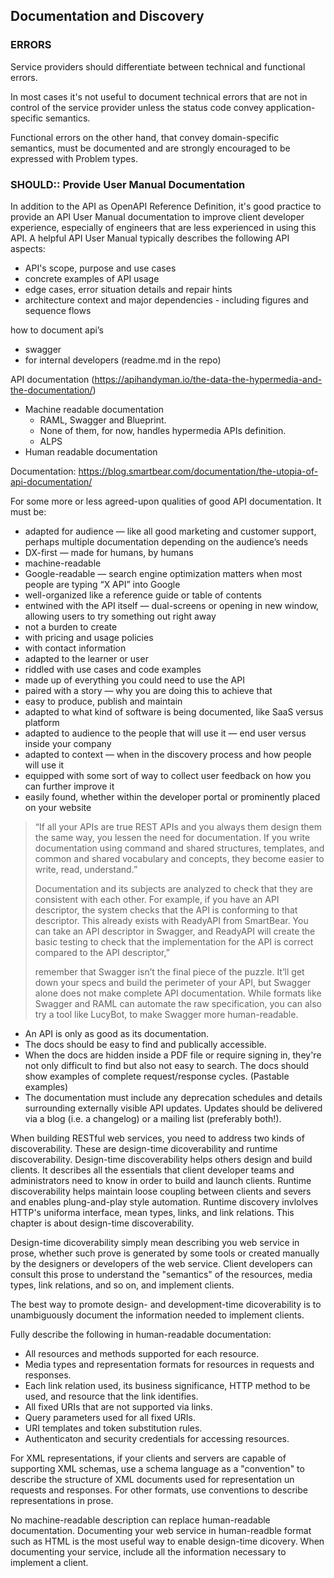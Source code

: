 ## Documentation and Discovery

### ERRORS

Service providers should differentiate between technical and functional errors.

In most cases it's not useful to document technical errors that are not in control of the service provider unless the status code convey application-specific semantics.

Functional errors on the other hand, that convey domain-specific semantics, must be documented and are strongly encouraged to be expressed with Problem types.

### SHOULD:: Provide User Manual Documentation

In addition to the API as OpenAPI Reference Definition, it's good practice to provide an API User Manual documentation to improve client developer experience, especially of engineers that are less experienced in using this API. A helpful API User Manual typically describes the following API aspects:

- API's scope, purpose and use cases
- concrete examples of API usage
- edge cases, error situation details and repair hints
- architecture context and major dependencies - including figures and sequence flows

how to document api’s

* swagger
* for internal developers (readme.md in the repo)

API documentation (https://apihandyman.io/the-data-the-hypermedia-and-the-documentation/)

* Machine readable documentation
    * RAML, Swagger and Blueprint.
    * None of them, for now, handles hypermedia APIs definition.
    * ALPS
* Human readable documentation

Documentation: https://blog.smartbear.com/documentation/the-utopia-of-api-documentation/

For some more or less agreed-upon qualities of good API documentation. It must be:

* adapted for audience — like all good marketing and customer support, perhaps multiple documentation depending on the audience’s needs
* DX-first — made for humans, by humans
* machine-readable
* Google-readable — search engine optimization matters when most people are typing “X API” into Google
* well-organized like a reference guide or table of contents
* entwined with the API itself — dual-screens or opening in new window, allowing users to try something out right away
* not a burden to create
* with pricing and usage policies
* with contact information
* adapted to the learner or user
* riddled with use cases and code examples
* made up of everything you could need to use the API
* paired with a story — why you are doing this to achieve that
* easy to produce, publish and maintain
* adapted to what kind of software is being documented, like SaaS versus platform
* adapted to audience to the people that will use it — end user versus inside your company
* adapted to context — when in the discovery process and how people will use it
* equipped with some sort of way to collect user feedback on how you can further improve it
* easily found, whether within the developer portal or prominently placed on your website

> “If all your APIs are true REST APIs and you always them design them the same way, you lessen the need for documentation. If you write documentation using command and shared structures, templates, and common and shared vocabulary and concepts, they become easier to write, read, understand.”
> 
> Documentation and its subjects are analyzed to check that they are consistent with each other. For example, if you have an API descriptor, the system checks that the API is conforming to that descriptor. This already exists with ReadyAPI from SmartBear. You can take an API descriptor in Swagger, and ReadyAPI will create the basic testing to check that the implementation for the API is correct compared to the API descriptor,”
> 
> remember that Swagger isn’t the final piece of the puzzle. It’ll get down your specs and build the perimeter of your API, but Swagger alone does not make complete API documentation. While formats like Swagger and RAML can automate the raw specification, you can also try a tool like LucyBot, to make Swagger more human-readable.

- An API is only as good as its documentation.
- The docs should be easy to find and publically accessible.
- When the docs are hidden inside a PDF file or require signing in, they're not only difficult to find but also not easy to search.
The docs should show examples of complete request/response cycles. (Pastable examples)
- The documentation must include any deprecation schedules and details surrounding externally visible API updates. Updates should be delivered via a blog (i.e. a changelog) or a mailing list (preferably both!).

When building RESTful web services, you need to address two kinds of discoverability. These are design-time dicoverability and runtime discoverability.
Design-time discoverability helps others design and build clients. It describes all the essentials that client developer teams and administrators need to know in order to build and launch clients.
Runtime discoverability helps maintain loose coupling between clients and severs and enables plung-and-play style automation. Runtime discovery invlolves HTTP's uniforma interface, mean types, links, and link relations. This chapter is about design-time discoverability.

Design-time dicoverability simply mean describing you web service in prose, whether such prove is generated by some tools or created manually by the designers or developers of the web service. Client developers can consult this prose to understand the "semantics" of the resources, media types, link relations, and so on, and implement clients.

The best way to promote design- and development-time dicoverability is to unambiguously document the information needed to implement clients.

Fully describe the following in human-readable documentation:

- All resources and methods supported for each resource.
- Media types and representation formats for resources in requests and responses.
- Each link relation used, its business significance, HTTP method to be used, and resource that the link identifies.
- All fixed URIs that are not supported via links.
- Query parameters used for all fixed URIs.
- URI templates and token substitution rules.
- Authenticaton and security credentials for accessing resources.

For XML representations, if your clients and servers are capable of supporting XML schemas, use a schema language as a "convention" to describe the structure of XML documents used for representation un requests and responses. For other formats, use conventions to describe representations in prose.

No machine-readable description can replace human-readable documentation. Documenting your web service in human-readble format such as HTML is the most useful way to enable design-time dicovery. When documenting your service, include all the information necessary to implement a client.





